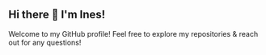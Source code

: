 ## Hi there 👋 I'm Ines!

Welcome to my GitHub profile! Feel free to explore my repositories & reach out for any questions!

